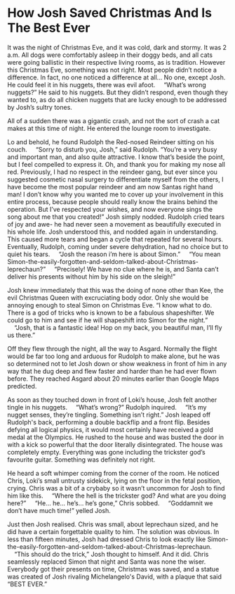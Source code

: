 # How Josh Saved Christmas And Is The Best Ever

It was the night of Christmas Eve, and it was cold, dark and stormy. It was 2 a.m. All dogs were comfortably asleep in their doggy beds, and all cats were going ballistic in their respective living rooms, as is tradition. However this Christmas Eve, something was not right. Most people didn’t notice a difference. In fact, no one noticed a difference at all… No one, except Josh. He could feel it in his nuggets, there was evil afoot. 
&nbsp;&nbsp;&nbsp;&nbsp;“What’s wrong nuggets?” He said to his nuggets.
But they didn’t respond, even though they wanted to, as do all chicken nuggets that are lucky enough to be addressed by Josh’s sultry tones.

All of a sudden there was a gigantic crash, and not the sort of crash a cat makes at this time of night. He entered the lounge room to investigate.

Lo and behold, he found Rudolph the Red-nosed Reindeer sitting on his couch.
&nbsp;&nbsp;&nbsp;&nbsp;“Sorry to disturb you, Josh,” said Rudolph. “You’re a very busy and important man, and also quite attractive. I know that’s beside the point, but I feel compelled to express it. Oh, and thank you for making my nose all red. Previously, I had no respect in the reindeer gang, but ever since you suggested cosmetic nasal surgery to differentiate myself from the others, I have become the most popular reindeer and am now Santas right hand man! I don’t know why you wanted me to cover up your involvement in this entire process, because people should really know the brains behind the operation. But I’ve respected your wishes, and now everyone sings the song about me that you created!”
Josh simply nodded. Rudolph cried tears of joy and awe- he had never seen a movement as beautifully executed in his whole life. Josh understood this, and nodded again in understanding. This caused more tears and began a cycle that repeated for several hours. Eventually, Rudolph, coming under severe dehydration, had no choice but to quiet his tears.
&nbsp;&nbsp;&nbsp;&nbsp;“Josh the reason i’m here is about Simon.”
&nbsp;&nbsp;&nbsp;&nbsp;“You mean Simon-the-easily-forgotten-and-seldom-talked-about-Christmas-leprechaun?”
&nbsp;&nbsp;&nbsp;&nbsp;“Precisely! We have no clue where he is, and Santa can’t deliver his presents without him by his side on the sleigh!”

Josh knew immediately that this was the doing of none other than Kee, the evil Christmas Queen with excruciating body odor. Only she would be annoying enough to steal Simon on Christmas Eve. “I know what to do.  There is a god of tricks who is known to be a fabulous shapeshifter. We could go to him and see if he will shapeshift into Simon for the night.”
&nbsp;&nbsp;&nbsp;&nbsp;“Josh, that is a fantastic idea! Hop on my back, you beautiful man, I’ll fly us there.”

Off they flew through the night, all the way to Asgard. Normally the flight would be far too long and arduous for Rudolph to make alone, but he was so determined not to let Josh down or show weakness in front of him in any way that he dug deep and flew faster and harder than he had ever flown before. They reached Asgard about 20 minutes earlier than Google Maps predicted.

As soon as they touched down in front of Loki’s house, Josh felt another tingle in his nuggets.
&nbsp;&nbsp;&nbsp;&nbsp;“What’s wrong?” Rudolph inquired.
&nbsp;&nbsp;&nbsp;&nbsp;“It’s my nugget senses, they’re tingling. Something isn’t right.”
Josh leaped off Rudolph's back, performing a double backflip and a front flip. Besides defying all logical physics, it would most certainly have received a gold medal at the Olympics. He rushed to the house and was busted the door in with a kick so powerful that the door literally disintegrated. The house was completely empty. Everything was gone including the trickster god’s favourite guitar. Something was definitely not right.

He heard a soft whimper coming from the corner of the room. He noticed Chris, Loki’s small untrusty sidekick, lying on the floor in the fetal position, crying. Chris was a bit of a crybaby so it wasn’t uncommon for Josh to find him like this.
&nbsp;&nbsp;&nbsp;&nbsp;“Where the hell is the trickster god? And what are you doing here?”
&nbsp;&nbsp;&nbsp;&nbsp;“He… he… he’s… he’s gone,” Chris sobbed.
&nbsp;&nbsp;&nbsp;&nbsp;“Goddamnit we don’t have much time!” yelled Josh.

Just then Josh realised. Chris was small, about leprechaun sized, and he did have a certain forgettable quality to him. The solution was obvious. In less than fifteen minutes, Josh had dressed Chris to look exactly like Simon-the-easily-forgotten-and-seldom-talked-about-Christmas-leprechaun.
&nbsp;&nbsp;&nbsp;&nbsp;“This should do the trick,” Josh thought to himself.
And it did. Chris seamlessly replaced Simon that night and Santa was none the wiser. Everybody got their presents on time, Christmas was saved, and a statue was created of Josh rivaling Michelangelo's David, with a plaque that said “BEST EVER.”


